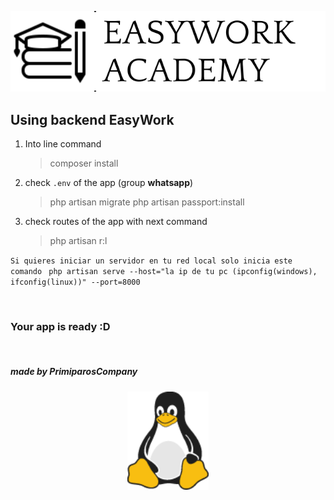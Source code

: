 <p align="center"><a href="https://easywork-frontend.vercel.app/"  target="_blank"><img src="./public/assets/Frame%204.svg" width="530"></a></p>


Using backend EasyWork
---

1. Into line command
   > composer install 
2. check `.env` of the app (group **whatsapp**) 
   > php artisan migrate
   > php artisan passport:install
3. check routes of the app with next command
   > php artisan r:l

`` Si quieres iniciar un servidor en tu red local solo inicia este comando ``
`` php artisan serve --host="la ip de tu pc (ipconfig(windows), ifconfig(linux))" --port=8000``

<br>

### Your app is ready :D

<br>

##### made by PrimiparosCompany
<p align="center"><a href="#" target="_blank"><img src="./public/images/tux.png" width="130"></a></p>
